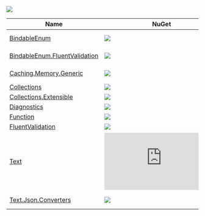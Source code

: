 ![](https://img.shields.io/github/license/Woody230/CSharpExtensions)

| Name | NuGet | Description |
| --- | --- | --- | 
| [BindableEnum](BindableEnum/Library/README.md) | [![](https://img.shields.io/nuget/v/Woody230.BindableEnum)](https://www.nuget.org/packages/Woody230.BindableEnum) | Enumeration wrapper for manual model state validation in ASP.NET Core. |
| [BindableEnum.FluentValidation](BindableEnum.FluentValidation/Library/README.md) | [![](https://img.shields.io/nuget/v/Woody230.BindableEnum.FluentValidation)](https://www.nuget.org/packages/Woody230.BindableEnum.FluentValidation) | Extensions for the [FluentValidation](https://github.com/FluentValidation/FluentValidation) library within the context of the [BindableEnum](BindableEnum/Library/README.md) library. |
| [Caching.Memory.Generic](Caching.Memory.Generic/Library/README.md)  | [![](https://img.shields.io/nuget/v/Woody230.Caching.Memory.Generic)](https://www.nuget.org/packages/Woody230.Caching.Memory.Generic) | Typed wrapper of the Microsoft.Extensions.Caching.Memory.MemoryCache. |
| [Collections](Collections/Library/README.md) | [![](https://img.shields.io/nuget/v/Woody230.Collections)](https://www.nuget.org/packages/Woody230.Collections) | Extensions for the System.Collections namespace. | 
| [Collections.Extensible](Collections.Extensible/Library/README.md) | [![](https://img.shields.io/nuget/v/Woody230.Collections.Extensible)](https://www.nuget.org/packages/Woody230.Collections.Extensible) | Custom collections extending System.Collections. | 
| [Diagnostics](Diagnostics/Library/README.md) | [![](https://img.shields.io/nuget/v/Woody230.Diagnostics)](https://www.nuget.org/packages/Woody230.Diagnostics) | Extensions for the System.Diagnostics namespace. | 
| [Function](Function/Library/README.md) | [![](https://img.shields.io/nuget/v/Woody230.Function)](https://www.nuget.org/packages/Woody230.Function) | Extensions for functions. |
| [FluentValidation](FluentValidation/Library/README.md) | [![](https://img.shields.io/nuget/v/Woody230.FluentValidation)](https://www.nuget.org/packages/Woody230.FluentValidation) | Extensions for the [FluentValidation](https://github.com/FluentValidation/FluentValidation) library. |
| [Text](Text/Library/README.md) | [![](https://img.shields.io/nuget/v/Woody230.Text)](https://www.nuget.org/packages/Woody230.Text) | Extensions for the System.Text namespace. |
| [Text.Json.Converters](Text.Json.Converters/Library/README.md) | [![](https://img.shields.io/nuget/v/Woody230.Text.Json.Converters)](https://www.nuget.org/packages/Woody230.Text.Json.Converters) | Custom JsonConverters for the System.Text.Json namespace. |